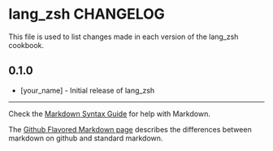 lang_zsh CHANGELOG
==================

This file is used to list changes made in each version of the lang_zsh cookbook.

0.1.0
-----
- [your_name] - Initial release of lang_zsh

- - -
Check the [Markdown Syntax Guide](http://daringfireball.net/projects/markdown/syntax) for help with Markdown.

The [Github Flavored Markdown page](http://github.github.com/github-flavored-markdown/) describes the differences between markdown on github and standard markdown.
